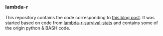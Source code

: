 ### lambda-r

This repository contains the code corresponding to [this blog post](https://nmcginn.com/2017/2017/05/23/scalable-data-science-with-ecs.html).
It was started based on code from [lambda-r-survival-stats](https://github.com/nmcginn/lambda-r-survival-stats) and contains some of the origin python & BASH code.
